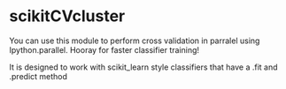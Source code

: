 scikitCVcluster
================

You can use this module to perform cross validation in parralel using Ipython.parallel. Hooray for faster classifier training!

It is designed to work with scikit_learn style classifiers that have a .fit and .predict method
